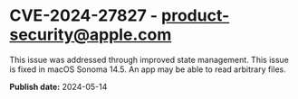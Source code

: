 # CVE-2024-27827 - product-security@apple.com

This issue was addressed through improved state management. This issue is fixed in macOS Sonoma 14.5. An app may be able to read arbitrary files.

**Publish date:** 2024-05-14
